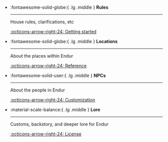 <div class="grid cards" markdown>

-   :fontawesome-solid-globe:{ .lg .middle } __Rules__

    ---

    House rules, clarifications, etc

    [:octicons-arrow-right-24: Getting started](#)

-   :fontawesome-solid-globe:{ .lg .middle } __Locations__

    ---

    About the places within Endur

    [:octicons-arrow-right-24: Reference](#)

-   :fontawesome-solid-user:{ .lg .middle } __NPCs__

    ---

    About the people in Endur

    [:octicons-arrow-right-24: Customization](#)

-   :material-scale-balance:{ .lg .middle } __Lore__

    ---

    Customs, backstory, and deeper lore for Endur

    [:octicons-arrow-right-24: License](#)

</div>